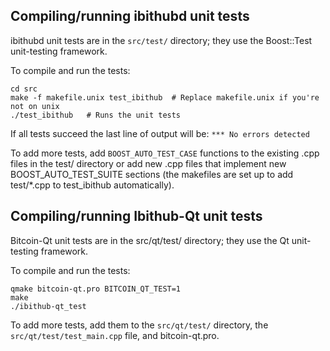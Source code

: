 Compiling/running ibithubd unit tests
------------------------------------

ibithubd unit tests are in the `src/test/` directory; they
use the Boost::Test unit-testing framework.

To compile and run the tests:

	cd src
	make -f makefile.unix test_ibithub  # Replace makefile.unix if you're not on unix
	./test_ibithub   # Runs the unit tests

If all tests succeed the last line of output will be:
`*** No errors detected`

To add more tests, add `BOOST_AUTO_TEST_CASE` functions to the existing
.cpp files in the test/ directory or add new .cpp files that
implement new BOOST_AUTO_TEST_SUITE sections (the makefiles are
set up to add test/*.cpp to test_ibithub automatically).


Compiling/running Ibithub-Qt unit tests
---------------------------------------

Bitcoin-Qt unit tests are in the src/qt/test/ directory; they
use the Qt unit-testing framework.

To compile and run the tests:

	qmake bitcoin-qt.pro BITCOIN_QT_TEST=1
	make
	./ibithub-qt_test

To add more tests, add them to the `src/qt/test/` directory,
the `src/qt/test/test_main.cpp` file, and bitcoin-qt.pro.
